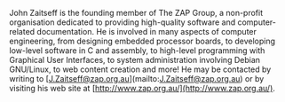John Zaitseff is the founding member of The ZAP Group, a non-profit
organisation dedicated to providing high-quality software and
computer-related documentation. He is involved in many aspects of
computer engineering, from designing embedded processor boards, to
developing low-level software in C and assembly, to high-level
programming with Graphical User Interfaces, to system administration
involving Debian GNU/Linux, to web content creation and more! He may be
contacted by writing to
[[J.Zaitseff@zap.org.au](mailto:J.Zaitseff@zap.org.au)](mailto:J.Zaitseff@zap.org.au)
or by visiting his web site at
[http://www.zap.org.au/](http://www.zap.org.au/).
